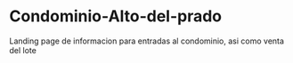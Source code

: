 # Condominio-Alto-del-prado
Landing page de informacion para entradas al condominio, asi como venta del lote
